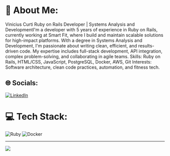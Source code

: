# 💫 About Me:
Vinicius Curti
Ruby on Rails Developer | Systems Analysis and DevelopmentI'm a developer with 5 years of experience in Ruby on Rails, currently working at Smart Fit, where I build and maintain scalable solutions for high-impact platforms. With a degree in Systems Analysis and Development, I'm passionate about writing clean, efficient, and results-driven code. My expertise includes full-stack development, API integration, complex problem-solving, and collaborating in agile teams. Skills: Ruby on Rails, HTML/CSS, JavaScript, PostgreSQL, Docker, AWS, Git
 Interests: Software architecture, clean code practices, automation, and fitness tech.
## 🌐 Socials:
[![LinkedIn](https://img.shields.io/badge/LinkedIn-%230077B5.svg?logo=linkedin&logoColor=white)](https://linkedin.com/in/https://www.linkedin.com/in/viniciuscurti/) 

# 💻 Tech Stack:
![Ruby](https://img.shields.io/badge/ruby-%23CC342D.svg?style=for-the-badge&logo=ruby&logoColor=white) ![Docker](https://img.shields.io/badge/docker-%230db7ed.svg?style=for-the-badge&logo=docker&logoColor=white)

---
[![](https://visitcount.itsvg.in/api?id=viniciuscurti&icon=0&color=0)](https://visitcount.itsvg.in)

<!-- Proudly created with GPRM ( https://gprm.itsvg.in ) -->

